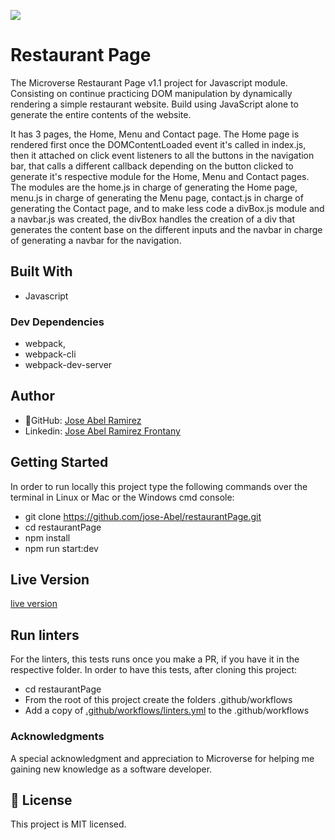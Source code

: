 ![](https://img.shields.io/badge/Microverse-blueviolet)

# Restaurant Page

The Microverse Restaurant Page v1.1 project for Javascript module. Consisting on continue practicing DOM manipulation by dynamically rendering a simple restaurant website. Build using JavaScript alone to generate the entire contents of the website. 

It has 3 pages, the Home, Menu and Contact page. The Home page is rendered first once the DOMContentLoaded event it's called in index.js, then it attached on click event listeners to all the buttons in the navigation bar, that calls a different callback depending on the button clicked to generate it's respective module for the Home, Menu and Contact pages. The modules are the home.js in charge of generating the Home page, menu.js in charge of generating the Menu page, contact.js in charge of generating the Contact page, and to make less code a divBox.js module and a navbar.js was created, the divBox handles the creation of a div that generates the content base on the different inputs and the navbar in charge of generating a navbar for the navigation.

## Built With
- Javascript

### Dev Dependencies
- webpack,
- webpack-cli
- webpack-dev-server


## Author
- 👤GitHub: [Jose Abel Ramirez](https://github.com/jose-Abel)
- Linkedin: [Jose Abel Ramirez Frontany](https://www.linkedin.com/in/jose-abel-ramirez-frontany-7674a842/)

## Getting Started
In order to run locally this project type the following commands over the terminal in Linux or Mac or the Windows cmd console:

- git clone https://github.com/jose-Abel/restaurantPage.git
- cd restaurantPage
- npm install
- npm run start:dev


## Live Version
[live version](https://jose-abel-restaurant-page-js.netlify.app/)


## Run linters
For the linters, this tests runs once you make a PR, if you have it in the respective folder. In order to have this tests, after cloning this project:

 - cd restaurantPage
- From the root of this project create the folders .github/workflows
- Add a copy of [.github/workflows/linters.yml](https://github.com/microverseinc/linters-config/blob/master/javascript/.github/workflows/linters.yml) to the .github/workflows


### Acknowledgments
A special acknowledgment and appreciation to Microverse for helping me gaining new knowledge as a software developer.


## 📝 License
This project is MIT licensed.